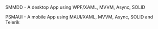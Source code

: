 SMMDD - A desktop App using WPF/XAML, MVVM, Async, SOLID

PSMAUI - A mobile App using MAUI/XAML, MVVM, Async, SOLID and Telerik
